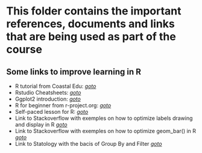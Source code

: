 # This folder contains the important references, documents and links that are being used as part of the course

## Some links to improve learning in R
- R tutorial from Coastal Edu: *[goto](https://ww2.coastal.edu/kingw/statistics/R-tutorials/dataframes.html)*
- Rstudio Cheatsheets: *[goto](https://rstudio.github.io/cheatsheets/)*
- Ggplot2 introduction: *[goto](https://seananderson.ca/ggplot2-fish554/)*
- R for beginner from r-project.org: *[goto](https://cran.r-project.org/doc/contrib/Paradis-rdebuts_en.pdf)*
- Self-paced lesson for R: *[goto](https://swirlstats.com/students.html)*
- Link to Stackoverflow with exemples on how to optimize labels drawing and display in R *[goto](https://stackoverflow.com/questions/15624656/label-points-in-geom-point)*
- Link to Stackoverflow with exemples on how to optimize geom_bar() in R *[goto](https://stackoverflow.com/questions/39694490/highlighting-individual-axis-labels-in-bold-using-ggplot2)*
- Link to Statology with the bacis of Group By and Filter *[goto](https://www.statology.org/dplyr-group-by-filter/)*


